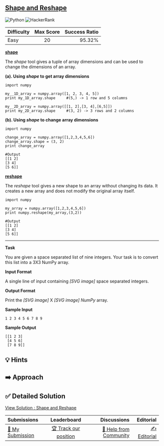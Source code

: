 ## [Shape and Reshape](https://www.hackerrank.com/challenges/np-shape-reshape)

![Python](https://img.shields.io/badge/python-3670A0?style=for-the-badge&logo=python&logoColor=ffdd54) ![HackerRank](https://img.shields.io/badge/-Hackerrank-2EC866?style=for-the-badge&logo=HackerRank&logoColor=white)

| Difficulty | Max Score | Success Ratio |
| :--------- | :-------: | ------------: |
| Easy       |    20     |        95.32% |

[**shape**](http://docs.scipy.org/doc/numpy/reference/generated/numpy.ndarray.shape.html#numpy-ndarray-shape)


The *shape* tool gives a tuple of array dimensions and can be used to change the dimensions of an array.


**(a). Using *shape* to get array dimensions**



```
import numpy

my__1D_array = numpy.array([1, 2, 3, 4, 5])
print my_1D_array.shape     #(5,) -> 1 row and 5 columns

my__2D_array = numpy.array([[1, 2],[3, 4],[6,5]])
print my_2D_array.shape     #(3, 2) -> 3 rows and 2 columns 

```

**(b). Using *shape* to change array dimensions** 



```
import numpy

change_array = numpy.array([1,2,3,4,5,6])
change_array.shape = (3, 2)
print change_array      

#Output
[[1 2]
[3 4]
[5 6]]

```

[**reshape**](http://docs.scipy.org/doc/numpy/reference/generated/numpy.reshape.html#numpy.reshape)


The *reshape* tool gives a new shape to an array without changing its data. It creates a new array and does not modify the original array itself. 



```
import numpy

my_array = numpy.array([1,2,3,4,5,6])
print numpy.reshape(my_array,(3,2))

#Output
[[1 2]
[3 4]
[5 6]]

```



---


**Task** 


You are given a space separated list of nine integers. Your task is to convert this list into a 3X3 NumPy array.

**Input Format**

A single line of input containing  *[SVG image]*  space separated integers.

**Output Format**

Print the  *[SVG image]* X *[SVG image]*  *NumPy* array.

**Sample Input**


```
1 2 3 4 5 6 7 8 9

```
**Sample Output**


```
[[1 2 3]
 [4 5 6]
 [7 8 9]]

```

## 💡 Hints 

## ➡️ Approach 

## ✅ Detailed Solution
[View Solution : Shape and Reshape](./shape_and_reshape.py)

| Submissions                                                                           |                                        Leaderboard                                         |                                                                           Discussions |                                                                       Editorial |
| :------------------------------------------------------------------------------------ | :----------------------------------------------------------------------------------------: | ------------------------------------------------------------------------------------: | ------------------------------------------------------------------------------: |
| [📝 My Submission](https://www.hackerrank.com/challenges/np-shape-reshape/submissions) | [🏆 Track our position](https://www.hackerrank.com/challenges/np-shape-reshape/leaderboard) | [🤔 Help from Community](https://www.hackerrank.com/challenges/np-shape-reshape/forum) | [✍️ Editorial](https://www.hackerrank.com/challenges/np-shape-reshape/editorial) |

